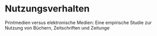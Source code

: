 # Nutzungsverhalten
Printmedien versus elektronische Medien: Eine empirische Studie zur Nutzung von Büchern, Zeitschriften und Zeitunge
